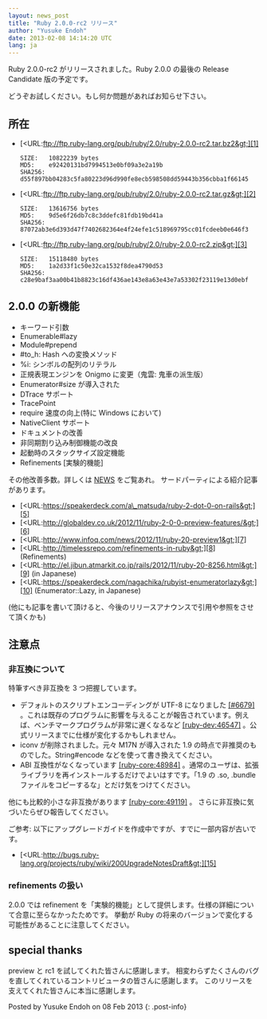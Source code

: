 ```yaml
---
layout: news_post
title: "Ruby 2.0.0-rc2 リリース"
author: "Yusuke Endoh"
date: 2013-02-08 14:14:20 UTC
lang: ja
---
```


Ruby 2.0.0-rc2 がリリースされました。Ruby 2.0.0 の最後の Release Candidate 版の予定です。

どうぞお試しください。もし何か問題があればお知らせ下さい。

## 所在

* [&lt;URL:ftp://ftp.ruby-lang.org/pub/ruby/2.0/ruby-2.0.0-rc2.tar.bz2&gt;][1]

      SIZE:   10822239 bytes
      MD5:    e92420131bd7994513e0bf09a3e2a19b
      SHA256: d55f897bb04283c5fa80223d96d990fe8ecb598508dd59443b356cbba1f66145

* [&lt;URL:ftp://ftp.ruby-lang.org/pub/ruby/2.0/ruby-2.0.0-rc2.tar.gz&gt;][2]

      SIZE:   13616756 bytes
      MD5:    9d5e6f26db7c8c3ddefc81fdb19bd41a
      SHA256: 87072ab3e6d393d47f7402682364e4f24efe1c518969795cc01fcdeeb0e646f3

* [&lt;URL:ftp://ftp.ruby-lang.org/pub/ruby/2.0/ruby-2.0.0-rc2.zip&gt;][3]

      SIZE:   15118480 bytes
      MD5:    1a2d33f1c50e32ca1532f8dea4790d53
      SHA256: c28e9baf3aa00b41b8823c16df436ae143e8a63e43e7a53302f23119e13d0ebf

## 2.0.0 の新機能

* キーワード引数
* Enumerable#lazy
* Module#prepend
* \#to\_h: Hash への変換メソッド
* %i: シンボルの配列のリテラル
* 正規表現エンジンを Onigmo に変更（鬼雲: 鬼車の派生版）
* Enumerator#size が導入された
* DTrace サポート
* TracePoint
* require 速度の向上(特に Windows において)
* NativeClient サポート
* ドキュメントの改善
* 非同期割り込み制御機能の改良
* 起動時のスタックサイズ設定機能
* Refinements \[実験的機能\]

その他改善多数。詳しくは [NEWS][4] をご覧あれ。 サードパーティによる紹介記事があります。

* [&lt;URL:https://speakerdeck.com/a\_matsuda/ruby-2-dot-0-on-rails&gt;][5]
* [&lt;URL:http://globaldev.co.uk/2012/11/ruby-2-0-0-preview-features/&gt;][6]
* [&lt;URL:http://www.infoq.com/news/2012/11/ruby-20-preview1&gt;][7]
* [&lt;URL:http://timelessrepo.com/refinements-in-ruby&gt;][8]
  (Refinements)
* [&lt;URL:http://el.jibun.atmarkit.co.jp/rails/2012/11/ruby-20-8256.html&gt;][9]
  (in Japanese)
* [&lt;URL:https://speakerdeck.com/nagachika/rubyist-enumeratorlazy&gt;][10]
  (Enumerator::Lazy, in Japanese)

(他にも記事を書いて頂けると、今後のリリースアナウンスで引用や参照をさせて頂くかも)

## 注意点

### 非互換について

特筆すべき非互換を 3 つ把握しています。

* デフォルトのスクリプトエンコーディングが UTF-8 になりました [\[#6679\]][11]
  。これは既存のプログラムに影響を与えることが報告されています。例えば、ベンチマークプログラムが非常に遅くなるなど
  [\[ruby-dev:46547\]][12] 。公式リリースまでに仕様が変化するかもしれません。
* iconv が削除されました。元々 M17N が導入された 1.9 の時点で非推奨のものでした。String#encode
  などを使って書き換えてください。
* ABI 互換性がなくなっています [\[ruby-core:48984\]][13]
  。通常のユーザは、拡張ライブラリを再インストールするだけでよいはすです。「1.9 の .so, .bundle
  ファイルをコピーするな」とだけ気をつけてください。

他にも比較的小さな非互換があります [\[ruby-core:49119\]][14] 。 さらに非互換に気づいたらぜひ報告してください。

ご参考: 以下にアップグレードガイドを作成中ですが、すでに一部内容が古いです。

* [&lt;URL:http://bugs.ruby-lang.org/projects/ruby/wiki/200UpgradeNotesDraft&gt;][15]

### refinements の扱い

2\.0.0 では refinement を「実験的機能」として提供します。仕様の詳細について合意に至らなかったためです。 挙動が Ruby
の将来のバージョンで変化する可能性があることに注意してください。

## special thanks

preview と rc1 を試してくれた皆さんに感謝します。 相変わらずたくさんのバグを直してくれているコントリビュータの皆さんに感謝します。
このリリースを支えてくれた皆さんに本当に感謝します。

Posted by Yusuke Endoh on 08 Feb 2013
{: .post-info}



[1]: ftp://ftp.ruby-lang.org/pub/ruby/2.0/ruby-2.0.0-rc2.tar.bz2 
[2]: ftp://ftp.ruby-lang.org/pub/ruby/2.0/ruby-2.0.0-rc2.tar.gz 
[3]: ftp://ftp.ruby-lang.org/pub/ruby/2.0/ruby-2.0.0-rc2.zip 
[4]: http://svn.ruby-lang.org/repos/ruby/tags/v2_0_0_rc2/NEWS 
[5]: https://speakerdeck.com/a_matsuda/ruby-2-dot-0-on-rails 
[6]: http://globaldev.co.uk/2012/11/ruby-2-0-0-preview-features/ 
[7]: http://www.infoq.com/news/2012/11/ruby-20-preview1 
[8]: http://timelessrepo.com/refinements-in-ruby 
[9]: http://el.jibun.atmarkit.co.jp/rails/2012/11/ruby-20-8256.html 
[10]: https://speakerdeck.com/nagachika/rubyist-enumeratorlazy 
[11]: https://bugs.ruby-lang.org/issues/6679 
[12]: http://blade.nagaokaut.ac.jp/cgi-bin/scat.rb/ruby/ruby-dev/46547 
[13]: http://blade.nagaokaut.ac.jp/cgi-bin/scat.rb/ruby/ruby-core/48984 
[14]: http://blade.nagaokaut.ac.jp/cgi-bin/scat.rb/ruby/ruby-core/49119 
[15]: http://bugs.ruby-lang.org/projects/ruby/wiki/200UpgradeNotesDraft 

